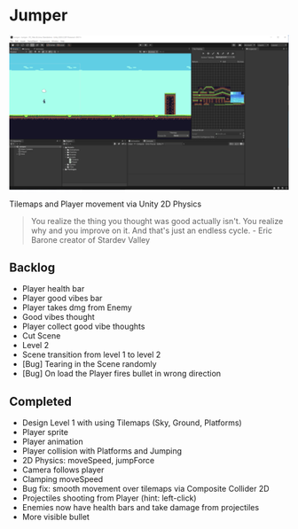# Jumper

![jumper preview](jumper.png)

Tilemaps and Player movement via Unity 2D Physics

> You realize the thing you thought was good actually isn't. You realize why and you improve on it. And that's just an endless cycle. - Eric Barone creator of Stardev Valley

## Backlog

- Player health bar
- Player good vibes bar
- Player takes dmg from Enemy
- Good vibes thought
- Player collect good vibe thoughts
- Cut Scene
- Level 2
- Scene transition from level 1 to level 2
- [Bug] Tearing in the Scene randomly
- [Bug] On load the Player fires bullet in wrong direction

## Completed

- Design Level 1 with using Tilemaps (Sky, Ground, Platforms)
- Player sprite
- Player animation
- Player collision with Platforms and Jumping
- 2D Physics: moveSpeed, jumpForce
- Camera follows player
- Clamping moveSpeed
- Bug fix: smooth movement over tilemaps via Composite Collider 2D
- Projectiles shooting from Player (hint: left-click)
- Enemies now have health bars and take damage from projectiles
- More visible bullet
